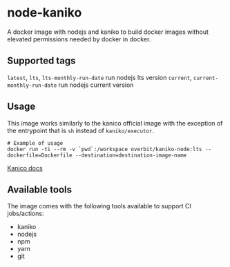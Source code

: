 # node-kaniko
A docker image with nodejs and kaniko to build docker images without elevated permissions needed by docker in docker. 

## Supported tags 

`latest`, `lts`, `lts-monthly-run-date` run nodejs lts version
`current`, `current-monthly-run-date` run nodejs current version

## Usage

This image works similarly to the kanico official image with the exception of the entrypoint that is `sh` instead of `kaniko/executor`.

```sh-session
# Example of usage
docker run -ti --rm -v `pwd`:/workspace overbit/kaniko-node:lts --dockerfile=Dockerfile --destination=destination-image-name
```

[Kanico docs](https://github.com/GoogleContainerTools/kaniko)

## Available tools

The image comes with the following tools available to support CI jobs/actions:
- kaniko
- nodejs
- npm
- yarn
- git
